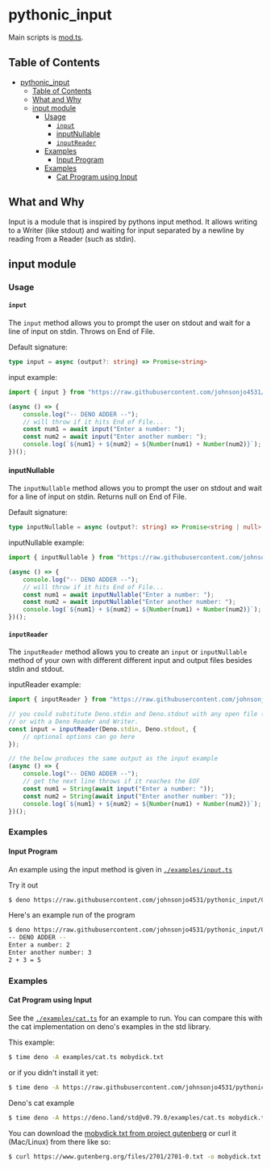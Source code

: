 # pythonic_input

Main scripts is [mod.ts](./mod.ts).

## Table of Contents

- [pythonic_input](#pythonic_input)
	- [Table of Contents](#table-of-contents)
	- [What and Why](#what-and-why)
	- [input module](#input-module)
		- [Usage](#usage)
			- [`input`](#input)
			- [inputNullable](#inputnullable)
			- [`inputReader`](#inputreader)
		- [Examples](#examples)
			- [Input Program](#input-program)
		- [Examples](#examples-1)
			- [Cat Program using Input](#cat-program-using-input)

## What and Why

Input is a module that is inspired by pythons input method. It allows writing to a Writer (like stdout) and waiting for input separated by a newline by reading from a Reader (such as stdin).

## input module

### Usage

#### `input`

The `input` method allows you to prompt the user on stdout and wait for a line of input on stdin. Throws on End of File.

Default signature:

```ts
type input = async (output?: string) => Promise<string>
```

input example:

```ts
import { input } from "https://raw.githubusercontent.com/johnsonjo4531/pythonic_input/0.0.0/input.ts";

(async () => {
	console.log("-- DENO ADDER --");
	// will throw if it hits End of File...
	const num1 = await input("Enter a number: ");
	const num2 = await input("Enter another number: ");
	console.log(`${num1} + ${num2} = ${Number(num1) + Number(num2)}`);
})();
```

#### inputNullable

The `inputNullable` method allows you to prompt the user on stdout and wait for a line of input on stdin. Returns null on End of File.

Default signature:

```ts
type inputNullable = async (output?: string) => Promise<string | null>
```

inputNullable example:

```ts
import { inputNullable } from "https://raw.githubusercontent.com/johnsonjo4531/pythonic_input/0.0.0/input.ts";

(async () => {
	console.log("-- DENO ADDER --");
	// will throw if it hits End of File...
	const num1 = await inputNullable("Enter a number: ");
	const num2 = await inputNullable("Enter another number: ");
	console.log(`${num1} + ${num2} = ${Number(num1) + Number(num2)}`);
})();
```

#### `inputReader`

The `inputReader` method allows you to create an `input` or `inputNullable` method of your own with different different input and output files besides stdin and stdout.

inputReader example:

```ts
import { inputReader } from "https://raw.githubusercontent.com/johnsonjo4531/pythonic_input/0.0.0/input.ts";

// you could substitute Deno.stdin and Deno.stdout with any open file (with appropriate permissions)
// or with a Deno Reader and Writer.
const input = inputReader(Deno.stdin, Deno.stdout, {
	// optional options can go here
});

// the below produces the same output as the input example
(async () => {
	console.log("-- DENO ADDER --");
	// get the next line throws if it reaches the EOF
	const num1 = String(await input("Enter a number: "));
	const num2 = String(await input("Enter another number: "));
	console.log(`${num1} + ${num2} = ${Number(num1) + Number(num2)}`);
})();
```

### Examples

#### Input Program

An example using the input method is given in [`./examples/input.ts`](./examples/input.ts)

Try it out

```sh
$ deno https://raw.githubusercontent.com/johnsonjo4531/pythonic_input/0.0.0/examples/input.ts
```

Here's an example run of the program

```sh
$ deno https://raw.githubusercontent.com/johnsonjo4531/pythonic_input/0.0.0/examples/input.ts
-- DENO ADDER --
Enter a number: 2
Enter another number: 3
2 + 3 = 5
```

### Examples

#### Cat Program using Input

See the [`./examples/cat.ts`](./examples/cat.ts) for an example to run. You can compare this with the cat implementation on deno's examples in the std library.

This example:

```sh
$ time deno -A examples/cat.ts mobydick.txt
```

or if you didn't install it yet:

```sh
$ time deno -A https://raw.githubusercontent.com/johnsonjo4531/pythonic_input/0.0.0/examples/cat.ts mobydick.txt
```

Deno's cat example

```sh
$ time deno -A https://deno.land/std@v0.79.0/examples/cat.ts mobydick.txt
```

You can download the [mobydick.txt from project gutenberg](https://www.gutenberg.org/files/2701/2701-0.txt) or curl it (Mac/Linux) from there like so:

```sh
$ curl https://www.gutenberg.org/files/2701/2701-0.txt -o mobydick.txt
```
